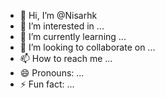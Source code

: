 - 👋 Hi, I’m @Nisarhk
- 👀 I’m interested in ...
- 🌱 I’m currently learning ...
- 💞️ I’m looking to collaborate on ...
- 📫 How to reach me ...
- 😄 Pronouns: ...
- ⚡ Fun fact: ...

<!---
Nisarhk/Nisarhk is a ✨ special ✨ repository because its `README.md` (this file) appears on your GitHub profile.
You can click the Preview link to take a look at your changes.
--->
